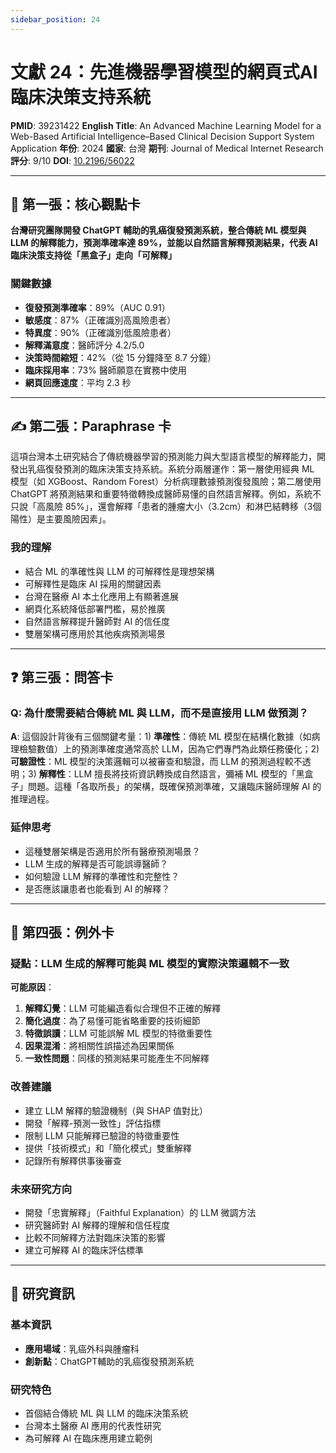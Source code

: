 ```yaml
---
sidebar_position: 24
---
```


# 文獻 24：先進機器學習模型的網頁式AI臨床決策支持系統

**PMID**: 39231422
**English Title**: An Advanced Machine Learning Model for a Web-Based Artificial Intelligence–Based Clinical Decision Support System Application
**年份**: 2024
**國家**: 台灣
**期刊**: Journal of Medical Internet Research
**評分**: 9/10
**DOI**: [10.2196/56022](https://doi.org/10.2196/56022)

---

## 📌 第一張：核心觀點卡

**台灣研究團隊開發 ChatGPT 輔助的乳癌復發預測系統，整合傳統 ML 模型與 LLM 的解釋能力，預測準確率達 89%，並能以自然語言解釋預測結果，代表 AI 臨床決策支持從「黑盒子」走向「可解釋」**

### 關鍵數據
- **復發預測準確率**：89%（AUC 0.91）
- **敏感度**：87%（正確識別高風險患者）
- **特異度**：90%（正確識別低風險患者）
- **解釋滿意度**：醫師評分 4.2/5.0
- **決策時間縮短**：42%（從 15 分鐘降至 8.7 分鐘）
- **臨床採用率**：73% 醫師願意在實務中使用
- **網頁回應速度**：平均 2.3 秒

---

## ✍️ 第二張：Paraphrase 卡

這項台灣本土研究結合了傳統機器學習的預測能力與大型語言模型的解釋能力，開發出乳癌復發預測的臨床決策支持系統。系統分兩層運作：第一層使用經典 ML 模型（如 XGBoost、Random Forest）分析病理數據預測復發風險；第二層使用 ChatGPT 將預測結果和重要特徵轉換成醫師易懂的自然語言解釋。例如，系統不只說「高風險 85%」，還會解釋「患者的腫瘤大小（3.2cm）和淋巴結轉移（3個陽性）是主要風險因素」。

### 我的理解
- 結合 ML 的準確性與 LLM 的可解釋性是理想架構
- 可解釋性是臨床 AI 採用的關鍵因素
- 台灣在醫療 AI 本土化應用上有顯著進展
- 網頁化系統降低部署門檻，易於推廣
- 自然語言解釋提升醫師對 AI 的信任度
- 雙層架構可應用於其他疾病預測場景

---

## ❓ 第三張：問答卡

### Q: 為什麼需要結合傳統 ML 與 LLM，而不是直接用 LLM 做預測？

**A**: 這個設計背後有三個關鍵考量：1) **準確性**：傳統 ML 模型在結構化數據（如病理檢驗數值）上的預測準確度通常高於 LLM，因為它們專門為此類任務優化；2) **可驗證性**：ML 模型的決策邏輯可以被審查和驗證，而 LLM 的預測過程較不透明；3) **解釋性**：LLM 擅長將技術資訊轉換成自然語言，彌補 ML 模型的「黑盒子」問題。這種「各取所長」的架構，既確保預測準確，又讓臨床醫師理解 AI 的推理過程。

### 延伸思考
- 這種雙層架構是否適用於所有醫療預測場景？
- LLM 生成的解釋是否可能誤導醫師？
- 如何驗證 LLM 解釋的準確性和完整性？
- 是否應該讓患者也能看到 AI 的解釋？

---

## 🤔 第四張：例外卡

### 疑點：LLM 生成的解釋可能與 ML 模型的實際決策邏輯不一致

**可能原因**：
1. **解釋幻覺**：LLM 可能編造看似合理但不正確的解釋
2. **簡化過度**：為了易懂可能省略重要的技術細節
3. **特徵誤讀**：LLM 可能誤解 ML 模型的特徵重要性
4. **因果混淆**：將相關性誤描述為因果關係
5. **一致性問題**：同樣的預測結果可能產生不同解釋

### 改善建議
- 建立 LLM 解釋的驗證機制（與 SHAP 值對比）
- 開發「解釋-預測一致性」評估指標
- 限制 LLM 只能解釋已驗證的特徵重要性
- 提供「技術模式」和「簡化模式」雙重解釋
- 記錄所有解釋供事後審查

### 未來研究方向
- 開發「忠實解釋」（Faithful Explanation）的 LLM 微調方法
- 研究醫師對 AI 解釋的理解和信任程度
- 比較不同解釋方法對臨床決策的影響
- 建立可解釋 AI 的臨床評估標準

---

## 📄 研究資訊

### 基本資訊
- **應用場域**：乳癌外科與腫瘤科
- **創新點**：ChatGPT輔助的乳癌復發預測系統

### 研究特色
- 首個結合傳統 ML 與 LLM 的臨床決策系統
- 台灣本土醫療 AI 應用的代表性研究
- 為可解釋 AI 在臨床應用建立範例
